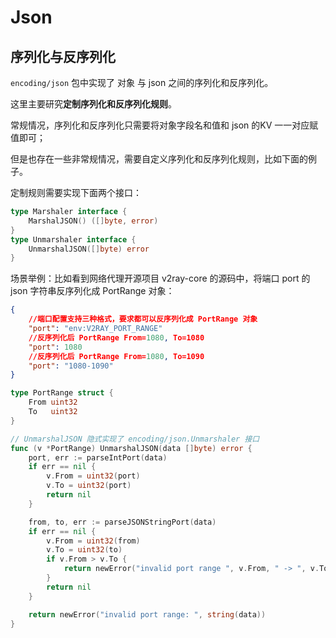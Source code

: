# Json

## 序列化与反序列化

`encoding/json` 包中实现了 对象 与 json 之间的序列化和反序列化。

这里主要研究**定制序列化和反序列化规则**。

常规情况，序列化和反序列化只需要将对象字段名和值和 json 的KV 一一对应赋值即可；

但是也存在一些非常规情况，需要自定义序列化和反序列化规则，比如下面的例子。

定制规则需要实现下面两个接口：

```go
type Marshaler interface {
    MarshalJSON() ([]byte, error)
}
type Unmarshaler interface {
    UnmarshalJSON([]byte) error
}
```

场景举例：比如看到网络代理开源项目 v2ray-core 的源码中，将端口 port 的 json 字符串反序列化成 PortRange 对象：

```json
{
	//端口配置支持三种格式，要求都可以反序列化成 PortRange 对象
    "port": "env:V2RAY_PORT_RANGE"
    //反序列化后 PortRange From=1080, To=1080
	"port": 1080
    //反序列化后 PortRange From=1080, To=1090
	"port": "1080-1090"
}
```

```go
type PortRange struct {
	From uint32
	To   uint32
}

// UnmarshalJSON 隐式实现了 encoding/json.Unmarshaler 接口
func (v *PortRange) UnmarshalJSON(data []byte) error {
	port, err := parseIntPort(data)
	if err == nil {
		v.From = uint32(port)
		v.To = uint32(port)
		return nil
	}

	from, to, err := parseJSONStringPort(data)
	if err == nil {
		v.From = uint32(from)
		v.To = uint32(to)
		if v.From > v.To {
			return newError("invalid port range ", v.From, " -> ", v.To)
		}
		return nil
	}

	return newError("invalid port range: ", string(data))
}
```

